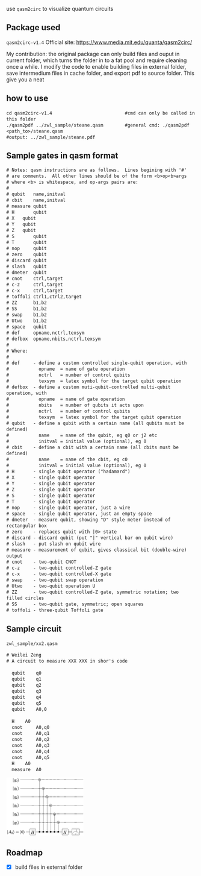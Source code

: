 use `qasm2circ` to visualize quantum circuits

## Package used
`qasm2circ-v1.4`
Official site: https://www.media.mit.edu/quanta/qasm2circ/

My contribution: the original package can only build files and ouput in current folder, which turns the folder in to a fat pool and require cleaning once a while. I modify the code to enable building files in external folder, save intermedium files in cache folder, and export pdf to source folder. This give you a neat 

## how to use
```
cd qasm2circ-v1.4                           #cmd can only be called in this folder
./qasm2pdf ../zwl_sample/steane.qasm        #general cmd: ./qasm2pdf <path_to>/steane.qasm
#output: ../zwl_sample/steane.pdf
```
## Sample gates in qasm format

```
# Notes: qasm instructions are as follows.  Lines begining with '#'
# are comments.  All other lines should be of the form <b>op<b>args
# where <b> is whitespace, and op-args pairs are:
#
# qubit   name,initval
# cbit    name,initval
# measure qubit
# H       qubit
# X	  qubit
# Y	  qubit
# Z	  qubit
# S       qubit
# T       qubit
# nop	  qubit
# zero    qubit
# discard qubit
# slash   qubit
# dmeter  qubit
# cnot    ctrl,target
# c-z     ctrl,target
# c-x     ctrl,target
# toffoli ctrl1,ctrl2,target
# ZZ      b1,b2
# SS      b1,b2
# swap    b1,b2
# Utwo    b1,b2
# space   qubit
# def     opname,nctrl,texsym
# defbox  opname,nbits,nctrl,texsym
#
# Where:
#
# def     - define a custom controlled single-qubit operation, with
#           opname  = name of gate operation
#           nctrl   = number of control qubits
#           texsym  = latex symbol for the target qubit operation
# defbox  - define a custom muti-qubit-controlled multi-qubit operation, with
#           opname  = name of gate operation
#           nbits   = number of qubits it acts upon
#           nctrl   = number of control qubits
#           texsym  = latex symbol for the target qubit operation
# qubit   - define a qubit with a certain name (all qubits must be defined)
#           name    = name of the qubit, eg q0 or j2 etc
#           initval = initial value (optional), eg 0
# cbit    - define a cbit with a certain name (all cbits must be defined)
#           name    = name of the cbit, eg c0
#           initval = initial value (optional), eg 0
# H       - single qubit operator ("hadamard")
# X       - single qubit operator 
# Y       - single qubit operator 
# Z       - single qubit operator
# S       - single qubit operator
# T       - single qubit operator
# nop     - single qubit operator, just a wire
# space   - single qubit operator, just an empty space
# dmeter  - measure qubit, showing "D" style meter instead of rectangular box
# zero    - replaces qubit with |0> state
# discard - discard qubit (put "|" vertical bar on qubit wire)
# slash   - put slash on qubit wire
# measure - measurement of qubit, gives classical bit (double-wire) output
# cnot    - two-qubit CNOT
# c-z     - two-qubit controlled-Z gate
# c-x     - two-qubit controlled-X gate
# swap    - two-qubit swap operation 
# Utwo    - two-qubit operation U
# ZZ      - two-qubit controlled-Z gate, symmetric notation; two filled circles
# SS      - two-qubit gate, symmetric; open squares
# toffoli - three-qubit Toffoli gate
```


## Sample circuit

`zwl_sample/xx2.qasm`

```
# Weilei Zeng
# A circuit to measure XXX XXX in shor's code

  qubit	   q0
  qubit	   q1
  qubit	   q2
  qubit	   q3
  qubit	   q4
  qubit	   q5
  qubit	   A0,0

  H	   A0
  cnot	   A0,q0
  cnot	   A0,q1
  cnot	   A0,q2
  cnot	   A0,q3
  cnot	   A0,q4
  cnot	   A0,q5
  H	   A0
  measure  A0
  ```
  
  ![img](zwl_sample/xx2.png)


## Roadmap
- [x] build files in external folder
